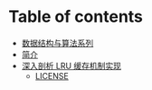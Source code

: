 # Table of contents

* [数据结构与算法系列](README.md)
* [简介](readme.md.md)
* [深入剖析 LRU 缓存机制实现](license.md/README.md)
  * [LICENSE](license.md/license.md)

